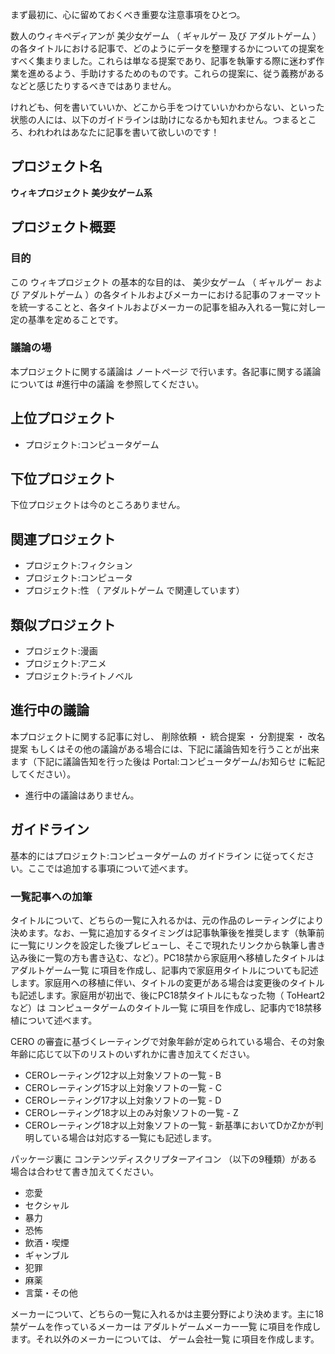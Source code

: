 まず最初に、心に留めておくべき重要な注意事項をひとつ。

数人のウィキペディアンが  美少女ゲーム  （  ギャルゲー  及び  アダルトゲーム
）の各タイトルにおける記事で、どのようにデータを整理するかについての提案をすべく集まりました。これらは単なる提案であり、記事を執筆する際に迷わず作業を進めるよう、手助けするためのものです。これらの提案に、従う義務があるなどと感じたりするべきではありません。

けれども、何を書いていいか、どこから手をつけていいかわからない、といった状態の人には、以下のガイドラインは助けになるかも知れません。つまるところ、われわれはあなたに記事を書いて欲しいのです！

##  プロジェクト名  

**ウィキプロジェクト 美少女ゲーム系**

##  プロジェクト概要  

###  目的  

この  ウィキプロジェクト  の基本的な目的は、  美少女ゲーム  （  ギャルゲー  および  アダルトゲーム
）の各タイトルおよびメーカーにおける記事のフォーマットを統一することと、各タイトルおよびメーカーの記事を組み入れる一覧に対し一定の基準を定めることです。

###  議論の場  

本プロジェクトに関する議論は  ノートページ  で行います。各記事に関する議論については  #進行中の議論  を参照してください。

##  上位プロジェクト  

  * プロジェクト:コンピュータゲーム 

##  下位プロジェクト  

下位プロジェクトは今のところありません。

##  関連プロジェクト  

  * プロジェクト:フィクション 
  * プロジェクト:コンピュータ 
  * プロジェクト:性  （  アダルトゲーム  で関連しています） 

##  類似プロジェクト  

  * プロジェクト:漫画 
  * プロジェクト:アニメ 
  * プロジェクト:ライトノベル 

##  進行中の議論  

本プロジェクトに関する記事に対し、  削除依頼  ・  統合提案  ・  分割提案  ・  改名提案
もしくはその他の議論がある場合には、下記に議論告知を行うことが出来ます（下記に議論告知を行った後は  Portal:コンピュータゲーム/お知らせ
に転記してください）。

  * 進行中の議論はありません。 

##  ガイドライン  

基本的にはプロジェクト:コンピュータゲームの  ガイドライン  に従ってください。ここでは追加する事項について述べます。

###  一覧記事への加筆  

タイトルについて、どちらの一覧に入れるかは、元の作品のレーティングにより決めます。なお、一覧に追加するタイミングは記事執筆後を推奨します（執筆前に一覧にリンクを設定した後プレビューし、そこで現れたリンクから執筆し書き込み後に一覧の方も書き込む、など）。PC18禁から家庭用へ移植したタイトルは
アダルトゲーム一覧
に項目を作成し、記事内で家庭用タイトルについても記述します。家庭用への移植に伴い、タイトルの変更がある場合は変更後のタイトルも記述します。家庭用が初出で、後にPC18禁タイトルにもなった物（
ToHeart2  など）は  コンピュータゲームのタイトル一覧  に項目を作成し、記事内で18禁移植について述べます。

CERO  の審査に基づくレーティングで対象年齢が定められている場合、その対象年齢に応じて以下のリストのいずれかに書き加えてください。

  * CEROレーティング12才以上対象ソフトの一覧  \- B 
  * CEROレーティング15才以上対象ソフトの一覧  \- C 
  * CEROレーティング17才以上対象ソフトの一覧  \- D 
  * CEROレーティング18才以上のみ対象ソフトの一覧  \- Z 
  * CEROレーティング18才以上対象ソフトの一覧  \- 新基準においてDかZかが判明している場合は対応する一覧にも記述します。 

パッケージ裏に  コンテンツディスクリプターアイコン  （以下の9種類）がある場合は合わせて書き加えてください。

  * 恋愛 
  * セクシャル 
  * 暴力 
  * 恐怖 
  * 飲酒・喫煙 
  * ギャンブル 
  * 犯罪 
  * 麻薬 
  * 言葉・その他 

メーカーについて、どちらの一覧に入れるかは主要分野により決めます。主に18禁ゲームを作っているメーカーは  アダルトゲームメーカー一覧
に項目を作成します。それ以外のメーカーについては、  ゲーム会社一覧  に項目を作成します。


